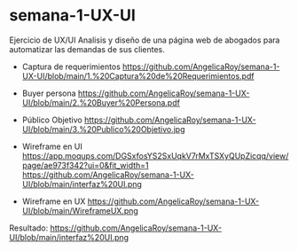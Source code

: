 # semana-1-UX-UI
Ejercicio de UX/UI
Analisis y diseño de una página web de abogados para automatizar las demandas de sus clientes.
 
* Captura de requerimientos
https://github.com/AngelicaRoy/semana-1-UX-UI/blob/main/1.%20Captura%20de%20Requerimientos.pdf

* Buyer persona
https://github.com/AngelicaRoy/semana-1-UX-UI/blob/main/2.%20Buyer%20Persona.pdf


* Público Objetivo
https://github.com/AngelicaRoy/semana-1-UX-UI/blob/main/3.%20Publico%20Objetivo.jpg

* Wireframe en UI
https://app.moqups.com/DGSxfosYS2SxUqkV7rMxTSXyQUpZicqq/view/page/ae973f342?ui=0&fit_width=1
https://github.com/AngelicaRoy/semana-1-UX-UI/blob/main/interfaz%20UI.png

* Wireframe en UX
https://github.com/AngelicaRoy/semana-1-UX-UI/blob/main/WireframeUX.png

Resultado:
https://github.com/AngelicaRoy/semana-1-UX-UI/blob/main/interfaz%20UI.png

